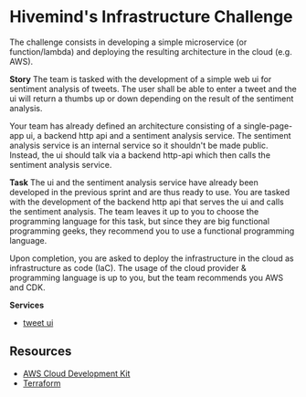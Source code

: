 # Hivemind's Infrastructure Challenge

The challenge consists in developing a simple microservice (or function/lambda) and deploying the resulting architecture in the cloud (e.g. AWS).

**Story**
The team is tasked with the development of a simple web ui for sentiment analysis of tweets. The user shall be able to enter a tweet and the ui will return a thumbs up or down depending on the result of the sentiment analysis. 

Your team has already defined an architecture consisting of a single-page-app ui, a backend http api and a sentiment analysis service. The sentiment analysis service is an internal service so it shouldn't be made public. Instead, the ui should talk via a backend http-api which then calls the sentiment analysis service.

**Task**
The ui and the sentiment analysis service have already been developed in the previous sprint and are thus ready to use. You are tasked with the development of the backend http api that serves the ui and calls the sentiment analysis. The team leaves it up to you to choose the programming language for this task, but since they are big functional programming geeks, they recommend you to use a functional programming language.

Upon completion, you are asked to deploy the infrastructure in the cloud as infrastructure as code (IaC). The usage of the cloud provider & programming language is up to you, but the team recommends you AWS and CDK.

**Services**
* [tweet ui](./tweet-ui/README.md)

## Resources

- [AWS Cloud Development Kit](https://aws.amazon.com/cdk/)
- [Terraform](https://www.terraform.io/)
